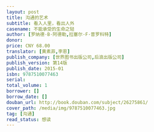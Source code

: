 ```yaml
---
layout: post
title: 沟通的艺术
subtitle: 看入人里，看出人外
casename: 不能承受的生命之轻
author: [罗纳德·B·阿德勒,拉塞尔·F·普罗科特]
donor: 
price: CNY 68.00
translator: [黄素菲,李恩]
publish_company: [世界图书出版公司,后浪出版公司]
publish_version: 第14版
publish_date: 2015-01
isbn: 9787510077463
serial: 
total_volume: 1
borrower: []
borrow_date: []
douban_url: http://book.douban.com/subject/26275861/
cover_path: /media/img/9787510077463.jpg
tag: [沟通]
read_status: 想读
---
```

